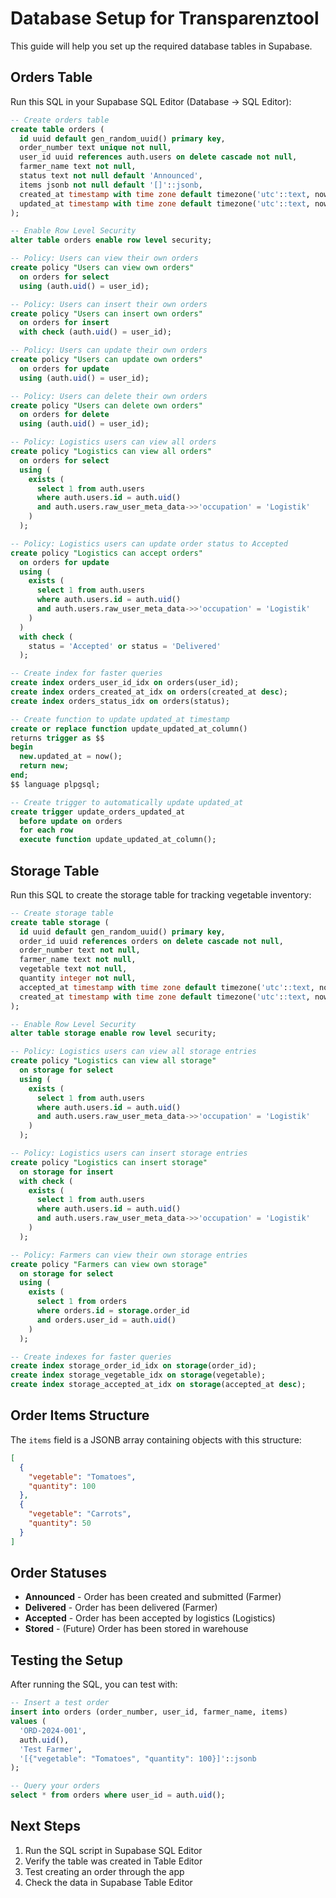 # Database Setup for Transparenztool

This guide will help you set up the required database tables in Supabase.

## Orders Table

Run this SQL in your Supabase SQL Editor (Database → SQL Editor):

```sql
-- Create orders table
create table orders (
  id uuid default gen_random_uuid() primary key,
  order_number text unique not null,
  user_id uuid references auth.users on delete cascade not null,
  farmer_name text not null,
  status text not null default 'Announced',
  items jsonb not null default '[]'::jsonb,
  created_at timestamp with time zone default timezone('utc'::text, now()) not null,
  updated_at timestamp with time zone default timezone('utc'::text, now()) not null
);

-- Enable Row Level Security
alter table orders enable row level security;

-- Policy: Users can view their own orders
create policy "Users can view own orders"
  on orders for select
  using (auth.uid() = user_id);

-- Policy: Users can insert their own orders
create policy "Users can insert own orders"
  on orders for insert
  with check (auth.uid() = user_id);

-- Policy: Users can update their own orders
create policy "Users can update own orders"
  on orders for update
  using (auth.uid() = user_id);

-- Policy: Users can delete their own orders
create policy "Users can delete own orders"
  on orders for delete
  using (auth.uid() = user_id);

-- Policy: Logistics users can view all orders
create policy "Logistics can view all orders"
  on orders for select
  using (
    exists (
      select 1 from auth.users
      where auth.users.id = auth.uid()
      and auth.users.raw_user_meta_data->>'occupation' = 'Logistik'
    )
  );

-- Policy: Logistics users can update order status to Accepted
create policy "Logistics can accept orders"
  on orders for update
  using (
    exists (
      select 1 from auth.users
      where auth.users.id = auth.uid()
      and auth.users.raw_user_meta_data->>'occupation' = 'Logistik'
    )
  )
  with check (
    status = 'Accepted' or status = 'Delivered'
  );

-- Create index for faster queries
create index orders_user_id_idx on orders(user_id);
create index orders_created_at_idx on orders(created_at desc);
create index orders_status_idx on orders(status);

-- Create function to update updated_at timestamp
create or replace function update_updated_at_column()
returns trigger as $$
begin
  new.updated_at = now();
  return new;
end;
$$ language plpgsql;

-- Create trigger to automatically update updated_at
create trigger update_orders_updated_at
  before update on orders
  for each row
  execute function update_updated_at_column();
```

## Storage Table

Run this SQL to create the storage table for tracking vegetable inventory:

```sql
-- Create storage table
create table storage (
  id uuid default gen_random_uuid() primary key,
  order_id uuid references orders on delete cascade not null,
  order_number text not null,
  farmer_name text not null,
  vegetable text not null,
  quantity integer not null,
  accepted_at timestamp with time zone default timezone('utc'::text, now()) not null,
  created_at timestamp with time zone default timezone('utc'::text, now()) not null
);

-- Enable Row Level Security
alter table storage enable row level security;

-- Policy: Logistics users can view all storage entries
create policy "Logistics can view all storage"
  on storage for select
  using (
    exists (
      select 1 from auth.users
      where auth.users.id = auth.uid()
      and auth.users.raw_user_meta_data->>'occupation' = 'Logistik'
    )
  );

-- Policy: Logistics users can insert storage entries
create policy "Logistics can insert storage"
  on storage for insert
  with check (
    exists (
      select 1 from auth.users
      where auth.users.id = auth.uid()
      and auth.users.raw_user_meta_data->>'occupation' = 'Logistik'
    )
  );

-- Policy: Farmers can view their own storage entries
create policy "Farmers can view own storage"
  on storage for select
  using (
    exists (
      select 1 from orders
      where orders.id = storage.order_id
      and orders.user_id = auth.uid()
    )
  );

-- Create indexes for faster queries
create index storage_order_id_idx on storage(order_id);
create index storage_vegetable_idx on storage(vegetable);
create index storage_accepted_at_idx on storage(accepted_at desc);
```

## Order Items Structure

The `items` field is a JSONB array containing objects with this structure:

```json
[
  {
    "vegetable": "Tomatoes",
    "quantity": 100
  },
  {
    "vegetable": "Carrots",
    "quantity": 50
  }
]
```

## Order Statuses

- **Announced** - Order has been created and submitted (Farmer)
- **Delivered** - Order has been delivered (Farmer)
- **Accepted** - Order has been accepted by logistics (Logistics)
- **Stored** - (Future) Order has been stored in warehouse

## Testing the Setup

After running the SQL, you can test with:

```sql
-- Insert a test order
insert into orders (order_number, user_id, farmer_name, items)
values (
  'ORD-2024-001',
  auth.uid(),
  'Test Farmer',
  '[{"vegetable": "Tomatoes", "quantity": 100}]'::jsonb
);

-- Query your orders
select * from orders where user_id = auth.uid();
```

## Next Steps

1. Run the SQL script in Supabase SQL Editor
2. Verify the table was created in Table Editor
3. Test creating an order through the app
4. Check the data in Supabase Table Editor
